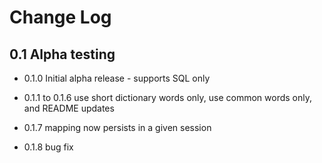 # Change Log

## 0.1 Alpha testing

- 0.1.0 Initial alpha release - supports SQL only

- 0.1.1 to 0.1.6 use short dictionary words only, use common words only, and README updates

- 0.1.7 mapping now persists in a given session

- 0.1.8 bug fix
